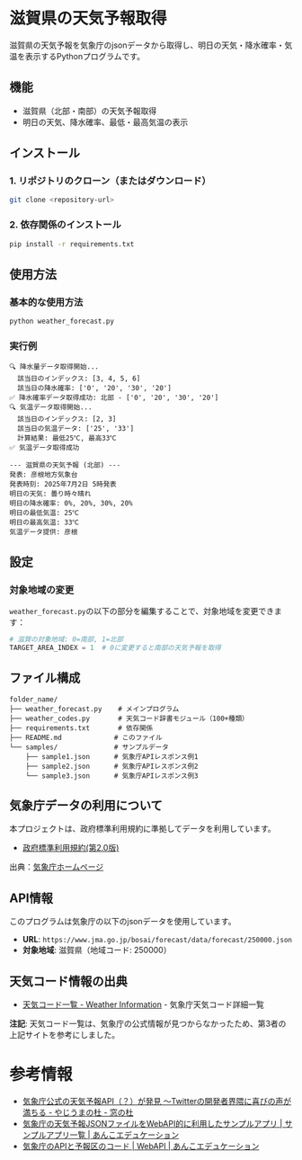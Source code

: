 # 滋賀県の天気予報取得

滋賀県の天気予報を気象庁のjsonデータから取得し、明日の天気・降水確率・気温を表示するPythonプログラムです。

## 機能

- 滋賀県（北部・南部）の天気予報取得
- 明日の天気、降水確率、最低・最高気温の表示

## インストール

### 1. リポジトリのクローン（またはダウンロード）

```bash
git clone <repository-url>
```

### 2. 依存関係のインストール

```bash
pip install -r requirements.txt
```

## 使用方法

### 基本的な使用方法

```bash
python weather_forecast.py
```

### 実行例

```
🔍 降水量データ取得開始...
  該当日のインデックス: [3, 4, 5, 6]
  該当日の降水確率: ['0', '20', '30', '20']
✅ 降水確率データ取得成功: 北部 - ['0', '20', '30', '20']
🔍 気温データ取得開始...
  該当日のインデックス: [2, 3]
  該当日の気温データ: ['25', '33']
  計算結果: 最低25℃, 最高33℃
✅ 気温データ取得成功

--- 滋賀県の天気予報 (北部) ---
発表: 彦根地方気象台
発表時刻: 2025年7月2日 5時発表
明日の天気: 曇り時々晴れ
明日の降水確率: 0%, 20%, 30%, 20%
明日の最低気温: 25℃
明日の最高気温: 33℃
気温データ提供: 彦根
```

## 設定

### 対象地域の変更

`weather_forecast.py`の以下の部分を編集することで、対象地域を変更できます：

```python
# 滋賀の対象地域: 0=南部, 1=北部
TARGET_AREA_INDEX = 1  # 0に変更すると南部の天気予報を取得
```

## ファイル構成

```
folder_name/
├── weather_forecast.py    # メインプログラム
├── weather_codes.py       # 天気コード辞書モジュール（100+種類）
├── requirements.txt       # 依存関係
├── README.md             # このファイル
└── samples/              # サンプルデータ
    ├── sample1.json      # 気象庁APIレスポンス例1
    ├── sample2.json      # 気象庁APIレスポンス例2
    └── sample3.json      # 気象庁APIレスポンス例3
```


## 気象庁データの利用について

本プロジェクトは、政府標準利用規約に準拠してデータを利用しています。

- [政府標準利用規約(第2.0版)](https://www.digital.go.jp/assets/contents/node/basic_page/field_ref_resources/f7fde41d-ffca-4b2a-9b25-94b8a701a037/a0f187e6/20220706_resources_data_betten_01.pdf)

出典：[気象庁ホームページ](https://www.jma.go.jp/jma/kishou/info/coment.html)

## API情報

このプログラムは気象庁の以下のjsonデータを使用しています。

- **URL**: `https://www.jma.go.jp/bosai/forecast/data/forecast/250000.json`
- **対象地域**: 滋賀県（地域コード: 250000）


## 天気コード情報の出典
- [天気コード一覧 - Weather Information](https://weather.yukigesho.com/code.html) - 気象庁天気コード詳細一覧

**注記**: 天気コード一覧は、気象庁の公式情報が見つからなかったため、第3者の上記サイトを参考にしました。


# 参考情報
- [気象庁公式の天気予報API（？）が発見 ～Twitterの開発者界隈に喜びの声が満ちる - やじうまの杜 - 窓の杜](https://forest.watch.impress.co.jp/docs/serial/yajiuma/1309318.html)
- [気象庁の天気予報JSONファイルをWebAPI的に利用したサンプルアプリ | サンプルアプリ一覧 | あんこエデュケーション](https://anko.education/apps/weather_api)
- [気象庁のAPIと予報区のコード | WebAPI | あんこエデュケーション](https://anko.education/webapi/jma)